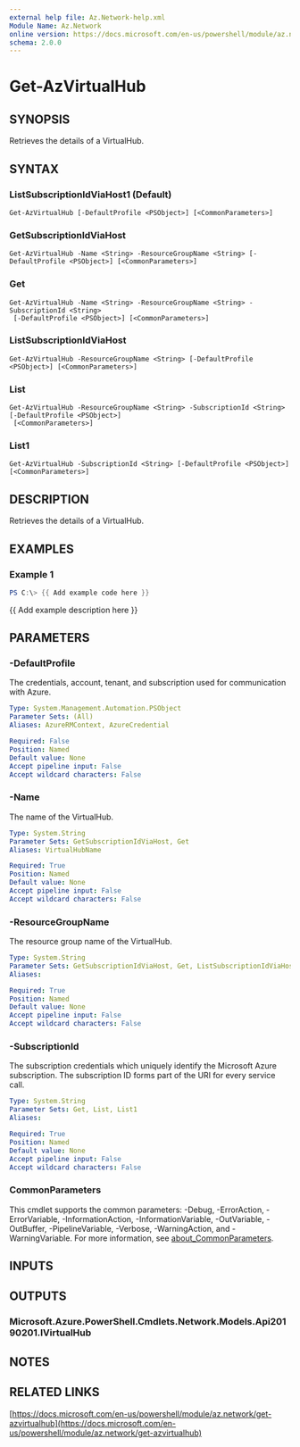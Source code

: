 ```yaml
---
external help file: Az.Network-help.xml
Module Name: Az.Network
online version: https://docs.microsoft.com/en-us/powershell/module/az.network/get-azvirtualhub
schema: 2.0.0
---
```


# Get-AzVirtualHub

## SYNOPSIS
Retrieves the details of a VirtualHub.

## SYNTAX

### ListSubscriptionIdViaHost1 (Default)
```
Get-AzVirtualHub [-DefaultProfile <PSObject>] [<CommonParameters>]
```

### GetSubscriptionIdViaHost
```
Get-AzVirtualHub -Name <String> -ResourceGroupName <String> [-DefaultProfile <PSObject>] [<CommonParameters>]
```

### Get
```
Get-AzVirtualHub -Name <String> -ResourceGroupName <String> -SubscriptionId <String>
 [-DefaultProfile <PSObject>] [<CommonParameters>]
```

### ListSubscriptionIdViaHost
```
Get-AzVirtualHub -ResourceGroupName <String> [-DefaultProfile <PSObject>] [<CommonParameters>]
```

### List
```
Get-AzVirtualHub -ResourceGroupName <String> -SubscriptionId <String> [-DefaultProfile <PSObject>]
 [<CommonParameters>]
```

### List1
```
Get-AzVirtualHub -SubscriptionId <String> [-DefaultProfile <PSObject>] [<CommonParameters>]
```

## DESCRIPTION
Retrieves the details of a VirtualHub.

## EXAMPLES

### Example 1
```powershell
PS C:\> {{ Add example code here }}
```

{{ Add example description here }}

## PARAMETERS

### -DefaultProfile
The credentials, account, tenant, and subscription used for communication with Azure.

```yaml
Type: System.Management.Automation.PSObject
Parameter Sets: (All)
Aliases: AzureRMContext, AzureCredential

Required: False
Position: Named
Default value: None
Accept pipeline input: False
Accept wildcard characters: False
```

### -Name
The name of the VirtualHub.

```yaml
Type: System.String
Parameter Sets: GetSubscriptionIdViaHost, Get
Aliases: VirtualHubName

Required: True
Position: Named
Default value: None
Accept pipeline input: False
Accept wildcard characters: False
```

### -ResourceGroupName
The resource group name of the VirtualHub.

```yaml
Type: System.String
Parameter Sets: GetSubscriptionIdViaHost, Get, ListSubscriptionIdViaHost, List
Aliases:

Required: True
Position: Named
Default value: None
Accept pipeline input: False
Accept wildcard characters: False
```

### -SubscriptionId
The subscription credentials which uniquely identify the Microsoft Azure subscription.
The subscription ID forms part of the URI for every service call.

```yaml
Type: System.String
Parameter Sets: Get, List, List1
Aliases:

Required: True
Position: Named
Default value: None
Accept pipeline input: False
Accept wildcard characters: False
```

### CommonParameters
This cmdlet supports the common parameters: -Debug, -ErrorAction, -ErrorVariable, -InformationAction, -InformationVariable, -OutVariable, -OutBuffer, -PipelineVariable, -Verbose, -WarningAction, and -WarningVariable. For more information, see [about_CommonParameters](http://go.microsoft.com/fwlink/?LinkID=113216).

## INPUTS

## OUTPUTS

### Microsoft.Azure.PowerShell.Cmdlets.Network.Models.Api20190201.IVirtualHub
## NOTES

## RELATED LINKS

[https://docs.microsoft.com/en-us/powershell/module/az.network/get-azvirtualhub](https://docs.microsoft.com/en-us/powershell/module/az.network/get-azvirtualhub)

